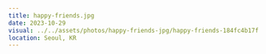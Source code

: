 ```yaml
---
title: happy-friends.jpg
date: 2023-10-29
visual: ../../assets/photos/happy-friends-jpg/happy-friends-184fc4b17f.jpg
location: Seoul, KR
---
```

